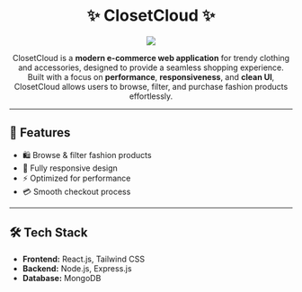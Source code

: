 <h1 align="center">
  ✨ ClosetCloud ✨
</h1>

<p align="center">
  <img src="https://readme-typing-svg.herokuapp.com?color=FF69B4&size=25&center=true&vCenter=true&width=550&lines=Modern+E-commerce+Platform;Trendy+Clothing+%26+Accessories;Seamless+Shopping+Experience" />
</p>

<p align="center">
  ClosetCloud is a <b>modern e-commerce web application</b> for trendy clothing and accessories, 
  designed to provide a seamless shopping experience. 
  Built with a focus on <b>performance</b>, <b>responsiveness</b>, and <b>clean UI</b>, 
  ClosetCloud allows users to browse, filter, and purchase fashion products effortlessly.
</p>

---

## 🚀 Features
- 🛍 Browse & filter fashion products
- 📱 Fully responsive design
- ⚡ Optimized for performance
- 💳 Smooth checkout process

---

## 🛠 Tech Stack
- **Frontend:** React.js, Tailwind CSS
- **Backend:** Node.js, Express.js
- **Database:** MongoDB
